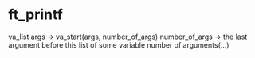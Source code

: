 # ft_printf
va_list args -> 
va_start(args, number_of_args)
number_of_args -> the last argument before this list of some variable number of arguments(...)

